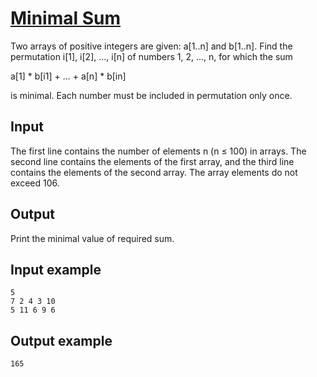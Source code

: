 # [Minimal Sum](https://www.e-olymp.com/en/problems/6198)
Two arrays of positive integers are given: a[1..n] and b[1..n]. Find the permutation i[1], i[2], ..., i[n] of numbers 1, 2, ..., n, for which the sum

a[1] * b[i1] + ... + a[n] * b[in]

is minimal. Each number must be included in permutation only once.

## Input
The first line contains the number of elements n (n ≤ 100) in arrays. The second line contains the elements of the first array, and the third line contains the elements of the second array. The array elements do not exceed 106.

## Output
Print the minimal value of required sum.

## Input example
```
5
7 2 4 3 10
5 11 6 9 6
```

## Output example
```
165
```
